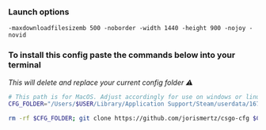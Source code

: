 
### Launch options
```
-maxdownloadfilesizemb 500 -noborder -width 1440 -height 900 -nojoy -novid
````

### To install this config paste the commands below into your terminal
*This will delete and replace your current config folder ⚠️*
```zsh
# This path is for MacOS. Adjust accordingly for use on windows or linux.
CFG_FOLDER="/Users/$USER/Library/Application Support/Steam/userdata/167336828/730/local/cfg/"

rm -rf $CFG_FOLDER; git clone https://github.com/jorismertz/csgo-cfg $CFG_FOLDER
```